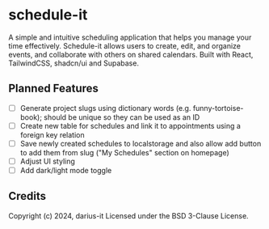 # schedule-it

A simple and intuitive scheduling application that helps you manage your time effectively. Schedule-it allows users to create, edit, and organize events, and collaborate with others on shared calendars. Built with React, TailwindCSS, shadcn/ui and Supabase.

## Planned Features
- [ ] Generate project slugs using dictionary words (e.g. funny-tortoise-book); should be unique so they can be used as an ID
- [ ] Create new table for schedules and link it to appointments using a foreign key relation
- [ ] Save newly created schedules to localstorage and also allow add button to add them from slug ("My Schedules" section on homepage)
- [ ] Adjust UI styling
- [ ] Add dark/light mode toggle

## Credits
Copyright (c) 2024, darius-it
Licensed under the BSD 3-Clause License.
